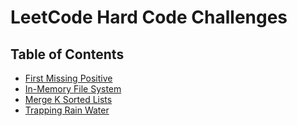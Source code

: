 # LeetCode Hard Code Challenges

## Table of Contents

-   [First Missing Positive](first-missing-positive)
-   [In-Memory File System](in-memory-file-system)
-   [Merge K Sorted Lists](merge-k-sorted-lists)
-   [Trapping Rain Water](trapping-rain-water)
